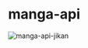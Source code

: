 # manga-api
![manga-api-jikan](https://user-images.githubusercontent.com/55423389/145496741-23cda600-ea52-4115-ab5f-1998a36ed7f9.PNG)
